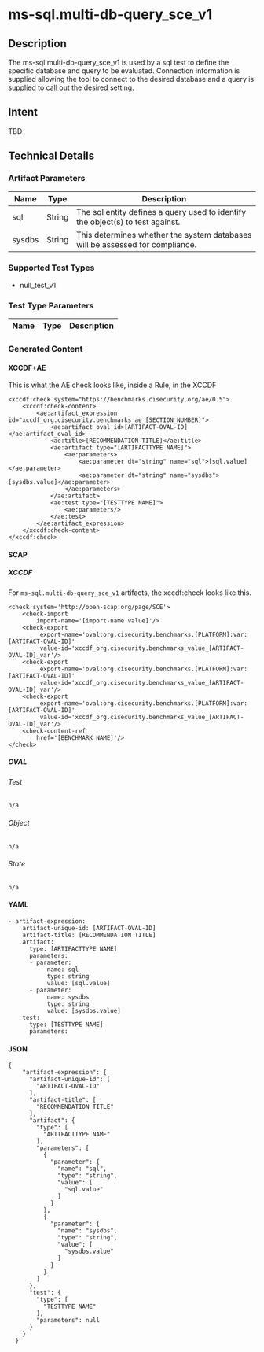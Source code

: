 # ms-sql.multi-db-query_sce_v1

## Description
The ms-sql.multi-db-query_sce_v1 is used by a sql test to define the specific database and query to be evaluated. Connection information is supplied allowing the tool to connect to the desired database and a query is supplied to call out the desired setting.

## Intent
TBD

## Technical Details
### Artifact Parameters
| Name                  |Type    | Description |
| ----------------------|--------| ----------- |
| sql | String | The sql entity defines a query used to identify the object(s) to test against. |
| sysdbs | String | This determines whether the system databases will be assessed for compliance. |

### Supported Test Types
- null_test_v1

### Test Type Parameters
| Name                  |Type    | Description |
| ----------------------|--------| ----------- |


### Generated Content
#### XCCDF+AE
This is what the AE check looks like, inside a Rule, in the XCCDF

```
<xccdf:check system="https://benchmarks.cisecurity.org/ae/0.5">
    <xccdf:check-content>
        <ae:artifact_expression id="xccdf_org.cisecurity.benchmarks_ae_[SECTION_NUMBER]">
            <ae:artifact_oval_id>[ARTIFACT-OVAL-ID]</ae:artifact_oval_id>
            <ae:title>[RECOMMENDATION TITLE]</ae:title>
            <ae:artifact type="[ARTIFACTTYPE NAME]">
                <ae:parameters>
                    <ae:parameter dt="string" name="sql">[sql.value]</ae:parameter>
                    <ae:parameter dt="string" name="sysdbs">[sysdbs.value]</ae:parameter>
                </ae:parameters>
            </ae:artifact>
            <ae:test type="[TESTTYPE NAME]">
                <ae:parameters/>
            </ae:test>
        </ae:artifact_expression>
    </xccdf:check-content>
</xccdf:check>
```

#### SCAP
##### XCCDF
For `ms-sql.multi-db-query_sce_v1` artifacts, the xccdf:check looks like this. 

```
<check system='http://open-scap.org/page/SCE'>
    <check-import 
        import-name='[import-name.value]'/>
    <check-export 
         export-name='oval:org.cisecurity.benchmarks.[PLATFORM]:var:[ARTIFACT-OVAL-ID]' 
         value-id='xccdf_org.cisecurity.benchmarks_value_[ARTIFACT-OVAL-ID]_var'/>
    <check-export 
         export-name='oval:org.cisecurity.benchmarks.[PLATFORM]:var:[ARTIFACT-OVAL-ID]' 
         value-id='xccdf_org.cisecurity.benchmarks_value_[ARTIFACT-OVAL-ID]_var'/>
    <check-export 
         export-name='oval:org.cisecurity.benchmarks.[PLATFORM]:var:[ARTIFACT-OVAL-ID]' 
         value-id='xccdf_org.cisecurity.benchmarks_value_[ARTIFACT-OVAL-ID]_var'/>
    <check-content-ref 
        href='[BENCHMARK NAME]'/>
</check>
```

##### OVAL
###### Test

```
n/a
```

###### Object

```
n/a
```
###### State

```
n/a
```

#### YAML

```
- artifact-expression:
    artifact-unique-id: [ARTIFACT-OVAL-ID]
    artifact-title: [RECOMMENDATION TITLE]
    artifact:
      type: [ARTIFACTTYPE NAME]
      parameters:
      - parameter: 
           name: sql
           type: string
           value: [sql.value]
      - parameter: 
           name: sysdbs
           type: string
           value: [sysdbs.value]
    test:
      type: [TESTTYPE NAME]
      parameters:   
```

#### JSON

```
{
    "artifact-expression": {
      "artifact-unique-id": [
        "ARTIFACT-OVAL-ID"
      ],
      "artifact-title": [
        "RECOMMENDATION TITLE"
      ],
      "artifact": {
        "type": [
          "ARTIFACTTYPE NAME"
        ],
        "parameters": [
          {
            "parameter": {
              "name": "sql",
              "type": "string",
              "value": [
                "sql.value"
              ]
            }
          },
          {
            "parameter": {
              "name": "sysdbs",
              "type": "string",
              "value": [
                "sysdbs.value"
              ]
            }
          }
        ]
      },
      "test": {
        "type": [
          "TESTTYPE NAME"
        ],
        "parameters": null
      }
    }
  }
``` 